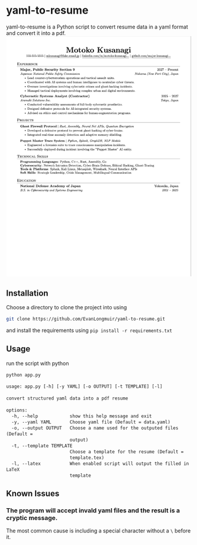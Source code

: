 # yaml-to-resume
yaml-to-resume is a Python script to convert resume data in a yaml format and convert it into a pdf.
<img src="/assets/example.png" width="500"/>
## Installation
Choose a directory to clone the project into using
```bash
git clone https://github.com/EvanLongmuir/yaml-to-resume.git
```
and install the requirements using `pip install -r requirements.txt`
## Usage
run the script with python
```bash
python app.py
```
```
usage: app.py [-h] [-y YAML] [-o OUTPUT] [-t TEMPLATE] [-l]

convert structured yaml data into a pdf resume

options:
  -h, --help            show this help message and exit
  -y, --yaml YAML       Choose yaml file (Default = data.yaml)
  -o, --output OUTPUT   Choose a name used for the outputed files (Default =
                        output)
  -t, --template TEMPLATE
                        Choose a template for the resume (Default =
                        template.tex)
  -l, --latex           When enabled script will output the filled in LaTeX
                        template
```
## Known Issues
### The program will accept invald yaml files and the result is a cryptic message.

The most common cause is including a special character without a `\` before it.
